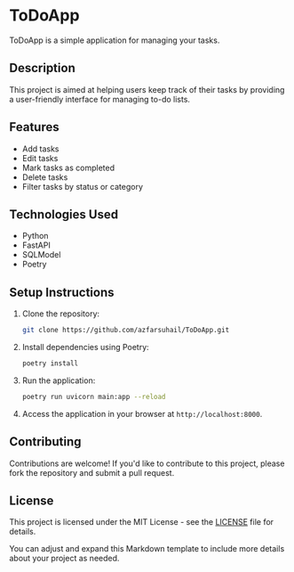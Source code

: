# ToDoApp

ToDoApp is a simple application for managing your tasks.

## Description

This project is aimed at helping users keep track of their tasks by providing a user-friendly interface for managing to-do lists.

## Features

- Add tasks
- Edit tasks
- Mark tasks as completed
- Delete tasks
- Filter tasks by status or category

## Technologies Used

- Python
- FastAPI
- SQLModel
- Poetry

## Setup Instructions

1. Clone the repository:
   ``` bash
   git clone https://github.com/azfarsuhail/ToDoApp.git
   ```

2. Install dependencies using Poetry:
   ``` bash
   poetry install
   ```

3. Run the application:
   ``` bash
   poetry run uvicorn main:app --reload
   ```

4. Access the application in your browser at `http://localhost:8000`.

## Contributing

Contributions are welcome! If you'd like to contribute to this project, please fork the repository and submit a pull request.

## License

This project is licensed under the MIT License - see the [LICENSE](LICENSE) file for details.


You can adjust and expand this Markdown template to include more details about your project as needed.
